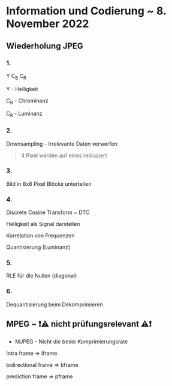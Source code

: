 # Information und Codierung ~ 8. November 2022

## Wiederholung JPEG

### 1.
Y C<sub>B</sub> C<sub>R</sub>

Y - Helligkeit

C<sub>B</sub> - Chrominanz

C<sub>R</sub> - Luminanz

### 2.
Downsampling - Irrelevante Daten verwerfen

> 4 Pixel werden auf eines rediuziert

### 3.
Bild in 8x8 Pixel Blöcke unterteilen

### 4.
Discrete Cosine Transform ~ DTC

Helligkeit als Signal darstellen

Korrelation von Frequenzen

Quantisierung (Luminanz)

### 5.
RLE für die Nullen (diagonal)

### 6.
Dequantisierung beim Dekomprimieren


## MPEG ~ :exclamation::warning: nicht prüfungsrelevant :warning::exclamation:

- MJPEG - Nicht die beste Komprimierungsrate

Intra frame $\Rightarrow$ iframe

bidirectional frame $\Rightarrow$ bframe

prediction frame $\Rightarrow$ pframe
